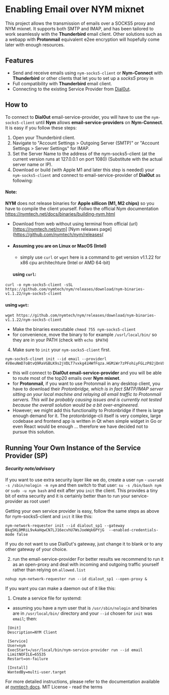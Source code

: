 # Enabling Email over NYM mixnet

This project allows the transmission of emails over a SOCKS5 proxy and NYM mixnet. It supports both SMTP and IMAP, and has been tailored to work seamlessly with the **Thunderbird** email client. Other solutions such as a webapp with **Protonmail** equivalent e2ee encryption will hopefully come later with enough resources. 

## Features

- Send and receive emails using `nym-socks5-client` or **Nym-Connect** with **Thunderbird** or other clients that let you to set up a *socks5* proxy in 
- Full compatibility with **Thunderbird** email client.
- Connecting to the existing Service Provider from  [Dial0ut](https://dialout.net).

## How to 
To connect to **Dial0ut** email-service-provider, you will have to use the `nym-socks5-client` until **Nym** allows **email-service-providers** on **Nym-Connect**.
It is easy if you follow these steps:

1. Open your Thunderbird client.
2. Navigate to "Account Settings > Outgoing Server (SMTP)" or "Account Settings > Server Settings" for IMAP.
3. Set the Server Name to the address of the nym-socks5-client (at the current version runs at 127.0.0.1 on port 1080) (Substitute with the actual server name or IP).
4. Download or build (with Apple M1 and later this step is needed) your `nym-socks5-client` and connect to email-service-provider of **Dial0ut** as following:

#### Note:
**NYM** does not release binaries for **Apple sillicon (M1, M2 chips)** so you have to compile the client yourself. Follwo the official Nym documentation https://nymtech.net/docs/binaries/building-nym.html

- Download from web without using terminal from official (url)[https://nymtech.net/nym] [Nym releases page](https://github.com/nymtech/nym/releases(
- ####  Assuming you are on Linux or MacOS (Intel)
  - simply use `curl` or `wget`  here is a command to get version v1.1.22 for x86 cpu architechture (Intel or AMD 64-bit)

   #### using `curl`:
```
curl -o nym-socks5-client -sSL https://github.com/nymtech/nym/releases/download/nym-binaries-v1.1.22/nym-socks5-client
  ``` 
  #### using `wget`:
```
wget https://github.com/nymtech/nym/releases/download/nym-binaries-v1.1.22/nym-socks5-client 
```

  - Make the binaries executable `chmod 755 nym-socks5-client`
  - for convenience, move the binary to for example `/usrl/local/bin/` so they are in your PATH (check with  `echo $PATH`)
4. Make sure to `init` your  `nym-socks5-client` first.

```
nym-socks5-clinet init --id email --providerl 4V8euNmD7oBtvQ9RaVGBLK9s2jVDLT7vxkg4iHWfFqza.HGMiWr7zPFohiyFGLzP82jDnVXodLvpjvjKyVvNJ33Uv@Bkq5KLDMRiL9vAaHqwCN7LJ16ecvhU7WsJoeWqk6PYjG
```
- this will connect to **Dial0ut email-service-provider** and you will be able to route most of the top20 emails over **Nym mixnet**.
- for **Protonmail**, if you want to use Protonmail in any desktop client, you have to download their *Protonbridge, which is in fact SMTP/IMAP server sitting on your local machine and relaying all email traffic to Protonmail servers. This will be probably causing issues and is currently not tested because the overall solution would be a bit over-engineered.*
- However; we might add this functionality to Protonbridge if there is large enough demand for it. The protonbridge-cli itself is very complex, large codebase and frontend app is written in Qt when simple widget in Go or even React would be enough ... therefore we have decided not to pursue this solution. 
## Running Your Own Instance of the Service Provider (SP)

#### *Security note/advisor*y
If you want to use extra security layer like we do, create a user `nym` - `useradd -s /sbin/nologin -m nym` and then switch to that user:
`su -s /bin/bash nym` or `sudo -u nym bash` and exit after you `init` the client. 
This provides a tiny bit of extra security and it is certainly better than to run your service-provider as root user! 

Getting your own service provider is easy, follow the same steps as above for nym-socks5-client and `init` it like this:
```
nym-network-requester init --id dialout_sp1 --gateway Bkq5KLDMRiL9vAaHqwCN7LJ16ecvhU7WsJoeWqk6PYjG  --enabled-credentials-mode false
```
If you do not want to use Dial0ut's gateway, just change it to blank or to any other gateway of your choice.

2. run the email-service-provider 
For better results we recommend to run it as an open-proxy and deal with incoming and outgoing traffic yourself rather than relying on `allowed.list` 
```
nohup nym-network-requester run --id dialout_sp1 --open-proxy &
```

If you want you can make a daemon out of it like this: 
1. Create a service file for systemd:
- assuming you have a nym user that is `/usr/sbin/nologin` and binaries are in `/usr/local/bin/` directory and your `--id` chosen for `init` was `email`; then: 
```
 [Unit]
 Description=NYM Client

 [Service]
 User=nym
 ExecStart=/usr/local/bin/nym-service-provider run --id email
 LimitNOFILE=65535
 Restart=on-failure

 [Install]
 WantedBy=multi-user.target
 ```


For more detailed instructions, please refer to the documentation available at [nymtech docs](https://nymtech.net/docs).
MIT License - read the terms
